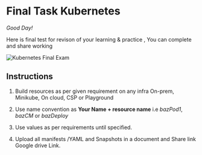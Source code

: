 # Final Task Kubernetes
 
*Good Day!* 

Here is final test for revison of your learning & practice , You can complete and share working

![Kubernetes Final Exam](https://github.com/engineerbaz/DevOps-B07-TrainingCourse/blob/main/learningTasks/K8s-FinalExam.png)

## Instructions

1. Build resources as per given requirement on any infra On-prem, Minikube, On cloud, CSP or Playground

2. Use name convention as **Your Name + resource name**  i.e *bazPod1*, *bazCM* or *bazDeploy*

3. Use values as per requirements until specified.

4. Upload all manifests /YAML  and  Snapshots in a document and Share link Google drive Link.